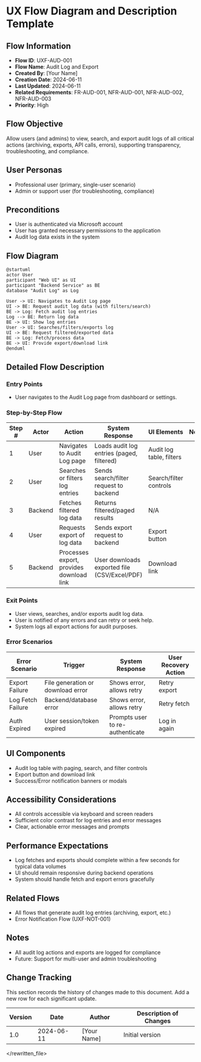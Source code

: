 # UX Flow Diagram and Description Template

## Flow Information
- **Flow ID**: UXF-AUD-001
- **Flow Name**: Audit Log and Export
- **Created By**: [Your Name]
- **Creation Date**: 2024-06-11
- **Last Updated**: 2024-06-11
- **Related Requirements**: FR-AUD-001, NFR-AUD-001, NFR-AUD-002, NFR-AUD-003
- **Priority**: High

## Flow Objective
Allow users (and admins) to view, search, and export audit logs of all critical actions (archiving, exports, API calls, errors), supporting transparency, troubleshooting, and compliance.

## User Personas
- Professional user (primary, single-user scenario)
- Admin or support user (for troubleshooting, compliance)

## Preconditions
- User is authenticated via Microsoft account
- User has granted necessary permissions to the application
- Audit log data exists in the system

## Flow Diagram
```
@startuml
actor User
participant "Web UI" as UI
participant "Backend Service" as BE
database "Audit Log" as Log

User -> UI: Navigates to Audit Log page
UI -> BE: Request audit log data (with filters/search)
BE -> Log: Fetch audit log entries
Log --> BE: Return log data
BE -> UI: Show log entries
User -> UI: Searches/filters/exports log
UI -> BE: Request filtered/exported data
BE -> Log: Fetch/process data
BE -> UI: Provide export/download link
@enduml
```

## Detailed Flow Description

### Entry Points
- User navigates to the Audit Log page from dashboard or settings.

### Step-by-Step Flow

| Step # | Actor        | Action                                      | System Response                                      | UI Elements                | Notes                                  |
|--------|--------------|---------------------------------------------|------------------------------------------------------|----------------------------|----------------------------------------|
| 1      | User         | Navigates to Audit Log page                 | Loads audit log entries (paged, filtered)            | Audit log table, filters   |                                        |
| 2      | User         | Searches or filters log entries             | Sends search/filter request to backend               | Search/filter controls     |                                        |
| 3      | Backend      | Fetches filtered log data                   | Returns filtered/paged results                      | N/A                        |                                        |
| 4      | User         | Requests export of log data                 | Sends export request to backend                      | Export button              |                                        |
| 5      | Backend      | Processes export, provides download link    | User downloads exported file (CSV/Excel/PDF)         | Download link              |                                        |

### Exit Points
- User views, searches, and/or exports audit log data.
- User is notified of any errors and can retry or seek help.
- System logs all export actions for audit purposes.

### Error Scenarios

| Error Scenario         | Trigger                                 | System Response                                 | User Recovery Action                |
|-----------------------|-----------------------------------------|------------------------------------------------|-------------------------------------|
| Export Failure        | File generation or download error        | Shows error, allows retry                       | Retry export                        |
| Log Fetch Failure     | Backend/database error                   | Shows error, allows retry                       | Retry fetch                         |
| Auth Expired          | User session/token expired               | Prompts user to re-authenticate                 | Log in again                        |

## UI Components
- Audit log table with paging, search, and filter controls
- Export button and download link
- Success/Error notification banners or modals

## Accessibility Considerations
- All controls accessible via keyboard and screen readers
- Sufficient color contrast for log entries and error messages
- Clear, actionable error messages and prompts

## Performance Expectations
- Log fetches and exports should complete within a few seconds for typical data volumes
- UI should remain responsive during backend operations
- System should handle fetch and export errors gracefully

## Related Flows
- All flows that generate audit log entries (archiving, export, etc.)
- Error Notification Flow (UXF-NOT-001)

## Notes
- All audit log actions and exports are logged for compliance
- Future: Support for multi-user and admin troubleshooting

## Change Tracking

This section records the history of changes made to this document. Add a new row for each significant update.

| Version | Date       | Author      | Description of Changes         |
|---------|------------|-------------|-------------------------------|
| 1.0     | 2024-06-11 | [Your Name] | Initial version               |

</rewritten_file> 